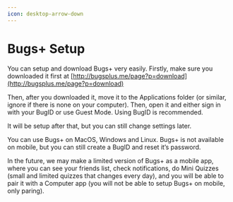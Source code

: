 ```yaml
---
icon: desktop-arrow-down
---
```


# Bugs+ Setup

You can setup and download Bugs+ very easily. Firstly, make sure you downloaded it first at [http://bugsplus.me/page?p=download](http://bugsplus.me/page?p=download)

Then, after you downloaded it, move it to the Applications folder (or similar, ignore if there is none on your computer). Then, open it and either sign in with your BugID or use Guest Mode. Using BugID is recommended.

It will be setup after that, but you can still change settings later.

You can use Bugs+ on MacOS, Windows and Linux. Bugs+ is not available on mobile, but you can still create a BugID and reset it’s password.

In the future, we may make a limited version of Bugs+ as a mobile app, where you can see your friends list, check notifications, do Mini Quizzes (small and limited quizzes that changes every day), and you will be able to pair it with a Computer app (you will not be able to setup Bugs+ on mobile, only paring).
